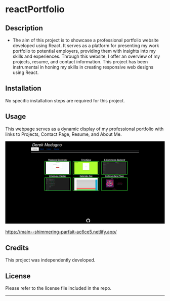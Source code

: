 # reactPortfolio

## Description

- The aim of this project is to showcase a professional portfolio website developed using React. 
It serves as a platform for presenting my work portfolio to potential employers, providing them with insights into my skills and experiences.
Through this website, I offer an overview of my projects, resume, and contact information. 
This project has been instrumental in honing my skills in creating responsive web designs using React.

## Installation

No specific installation steps are required for this project.

## Usage

This webpage serves as a dynamic display of my professional portfolio with links to Projects, Contact Page, Resume, and About Me.

![My Portfolio](./src/assets/images/screenshot.png)

https://main--shimmering-parfait-ac6ce5.netlify.app/

## Credits

This project was independently developed.

## License

Please refer to the license file included in the repo.

---
